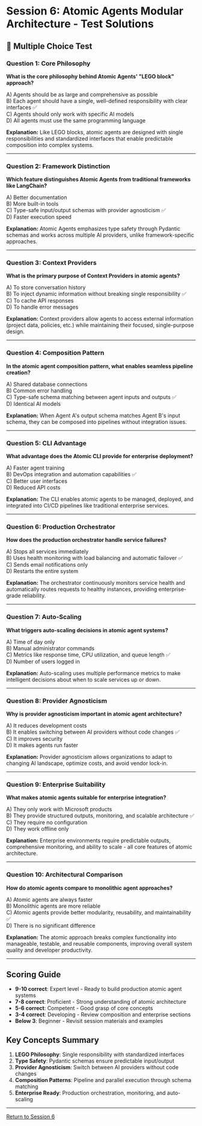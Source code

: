 # Session 6: Atomic Agents Modular Architecture - Test Solutions

## 📝 Multiple Choice Test

### Question 1: Core Philosophy
**What is the core philosophy behind Atomic Agents' "LEGO block" approach?**

A) Agents should be as large and comprehensive as possible  
B) Each agent should have a single, well-defined responsibility with clear interfaces ✅  
C) Agents should only work with specific AI models  
D) All agents must use the same programming language  

**Explanation:** Like LEGO blocks, atomic agents are designed with single responsibilities and standardized interfaces that enable predictable composition into complex systems.

---

### Question 2: Framework Distinction
**Which feature distinguishes Atomic Agents from traditional frameworks like LangChain?**

A) Better documentation  
B) More built-in tools  
C) Type-safe input/output schemas with provider agnosticism ✅  
D) Faster execution speed  

**Explanation:** Atomic Agents emphasizes type safety through Pydantic schemas and works across multiple AI providers, unlike framework-specific approaches.

---

### Question 3: Context Providers
**What is the primary purpose of Context Providers in atomic agents?**

A) To store conversation history  
B) To inject dynamic information without breaking single responsibility ✅  
C) To cache API responses  
D) To handle error messages  

**Explanation:** Context providers allow agents to access external information (project data, policies, etc.) while maintaining their focused, single-purpose design.

---

### Question 4: Composition Pattern
**In the atomic agent composition pattern, what enables seamless pipeline creation?**

A) Shared database connections  
B) Common error handling  
C) Type-safe schema matching between agent inputs and outputs ✅  
D) Identical AI models  

**Explanation:** When Agent A's output schema matches Agent B's input schema, they can be composed into pipelines without integration issues.

---

### Question 5: CLI Advantage
**What advantage does the Atomic CLI provide for enterprise deployment?**

A) Faster agent training  
B) DevOps integration and automation capabilities ✅  
C) Better user interfaces  
D) Reduced API costs  

**Explanation:** The CLI enables atomic agents to be managed, deployed, and integrated into CI/CD pipelines like traditional enterprise services.

---

### Question 6: Production Orchestrator
**How does the production orchestrator handle service failures?**

A) Stops all services immediately  
B) Uses health monitoring with load balancing and automatic failover ✅  
C) Sends email notifications only  
D) Restarts the entire system  

**Explanation:** The orchestrator continuously monitors service health and automatically routes requests to healthy instances, providing enterprise-grade reliability.

---

### Question 7: Auto-Scaling
**What triggers auto-scaling decisions in atomic agent systems?**

A) Time of day only  
B) Manual administrator commands  
C) Metrics like response time, CPU utilization, and queue length ✅  
D) Number of users logged in  

**Explanation:** Auto-scaling uses multiple performance metrics to make intelligent decisions about when to scale services up or down.

---

### Question 8: Provider Agnosticism
**Why is provider agnosticism important in atomic agent architecture?**

A) It reduces development costs  
B) It enables switching between AI providers without code changes ✅  
C) It improves security  
D) It makes agents run faster  

**Explanation:** Provider agnosticism allows organizations to adapt to changing AI landscape, optimize costs, and avoid vendor lock-in.

---

### Question 9: Enterprise Suitability
**What makes atomic agents suitable for enterprise integration?**

A) They only work with Microsoft products  
B) They provide structured outputs, monitoring, and scalable architecture ✅  
C) They require no configuration  
D) They work offline only  

**Explanation:** Enterprise environments require predictable outputs, comprehensive monitoring, and ability to scale - all core features of atomic architecture.

---

### Question 10: Architectural Comparison
**How do atomic agents compare to monolithic agent approaches?**

A) Atomic agents are always faster  
B) Monolithic agents are more reliable  
C) Atomic agents provide better modularity, reusability, and maintainability ✅  
D) There is no significant difference  

**Explanation:** The atomic approach breaks complex functionality into manageable, testable, and reusable components, improving overall system quality and developer productivity.

---

## Scoring Guide

- **9-10 correct**: Expert level - Ready to build production atomic agent systems
- **7-8 correct**: Proficient - Strong understanding of atomic architecture
- **5-6 correct**: Competent - Good grasp of core concepts
- **3-4 correct**: Developing - Review composition and enterprise sections
- **Below 3**: Beginner - Revisit session materials and examples

## Key Concepts Summary

1. **LEGO Philosophy**: Single responsibility with standardized interfaces
2. **Type Safety**: Pydantic schemas ensure predictable input/output
3. **Provider Agnosticism**: Switch between AI providers without code changes
4. **Composition Patterns**: Pipeline and parallel execution through schema matching
5. **Enterprise Ready**: Production orchestration, monitoring, and auto-scaling

---

[Return to Session 6](Session6_Atomic_Agents_Modular_Architecture.md)
